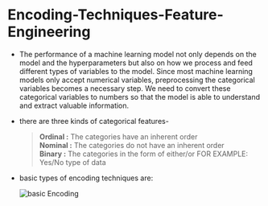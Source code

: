 # Encoding-Techniques-Feature-Engineering

* The performance of a machine learning model not only depends on the model and the hyperparameters but also on how we process and feed different types of   variables to the model. Since most machine learning models only accept numerical variables, preprocessing the categorical variables becomes a necessary     step. We need to convert these categorical variables to numbers so that the model is able to understand and extract valuable information.


* there are three kinds of categorical features-

  ><b>Ordinal :</b> The categories have an inherent order <br>
  ><b>Nominal :</b> The categories do not have an inherent order <br>
  ><b>Binary :</b> The categories in the form of either/or FOR EXAMPLE: Yes/No type of data
 
* basic types of encoding techniques are:

   ![basic Encoding](https://user-images.githubusercontent.com/64833579/129566220-b2dcbf31-4151-4389-9e4e-87115c6ac214.png)


